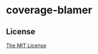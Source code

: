 # coverage-blamer

License
-------

[The MIT License](https://github.com/kucherenko/blamer/blob/master/LICENSE)
